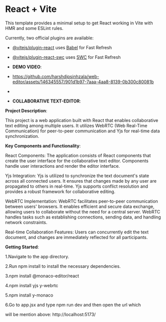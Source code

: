# React + Vite

This template provides a minimal setup to get React working in Vite with HMR and some ESLint rules.

Currently, two official plugins are available:

- [@vitejs/plugin-react](https://github.com/vitejs/vite-plugin-react/blob/main/packages/plugin-react/README.md) uses [Babel](https://babeljs.io/) for Fast Refresh
- [@vitejs/plugin-react-swc](https://github.com/vitejs/vite-plugin-react-swc) uses [SWC](https://swc.rs/) for Fast Refresh

- **DEMO VIDEO**:

- https://github.com/harshdipsinhzala/web-editor/assets/146345557/901d1b97-7aaa-4aa8-8139-0b300c80081b
- 
- **COLLABORATIVE TEXT-EDITOR**:

**Project Description**:

This project is a web application built with React that enables collaborative text editing among multiple users. It utilizes WebRTC (Web Real-Time Communication) for peer-to-peer communication and Yjs for real-time data synchronization.

**Key Components and Functionality**:

React Components: The application consists of React components that create the user interface for the collaborative text editor. Components handle user interactions and render the editor interface.

Yjs Integration: Yjs is utilized to synchronize the text document's state across all connected users. It ensures that changes made by any user are propagated to others in real-time. Yjs supports conflict resolution and provides a robust framework for collaborative editing.

WebRTC Implementation: WebRTC facilitates peer-to-peer communication between users' browsers. It enables efficient and secure data exchange, allowing users to collaborate without the need for a central server. WebRTC handles tasks such as establishing connections, sending data, and handling network constraints.

Real-time Collaboration Features: Users can concurrently edit the text document, and changes are immediately reflected for all participants.

**Getting Started**:

1.Navigate to the app directory.

2.Run npm install to install the necessary dependencies.

3.npm install @monaco-editor/react

4.npm install yjs y-webrtc

5.npm install y-monaco

6.Go to app.jsx and type npm run dev and then open the url which

will be mention above:  http://localhost:5173/

